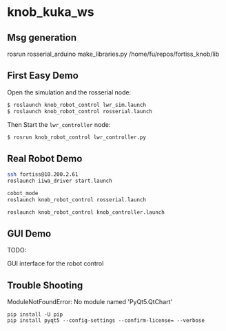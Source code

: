 # knob_kuka_ws
## Msg generation

rosrun rosserial_arduino make_libraries.py /home/fu/repos/fortiss_knob/lib

## First Easy Demo
Open the simulation and the rosserial node:
```bash
$ roslaunch knob_robot_control lwr_sim.launch
$ roslaunch knob_robot_control rosserial.launch
```

Then Start the `lwr_controller` node:
```bash
$ rosrun knob_robot_control lwr_controller.py
```


## Real Robot Demo

```bash
ssh fortiss@10.200.2.61
roslaunch iiwa_driver start.launch
```

```bash
cobot_mode
roslaunch knob_robot_control rosserial.launch
```
    
```bash
roslaunch knob_robot_control knob_controller.launch
```

## GUI Demo

TODO: 

GUI interface for the robot control

## Trouble Shooting

ModuleNotFoundError: No module named 'PyQt5.QtChart'

```
pip install -U pip
pip install pyqt5 --config-settings --confirm-license= --verbose
```